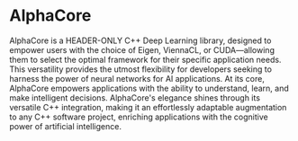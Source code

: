 # AlphaCore
AlphaCore is a HEADER-ONLY C++ Deep Learning library, designed to empower users with the choice of Eigen, ViennaCL, or CUDA—allowing them to select the optimal framework for their specific application needs. This versatility provides the utmost flexibility for developers seeking to harness the power of neural networks for AI applications. At its core, AlphaCore empowers applications with the ability to understand, learn, and make intelligent decisions. AlphaCore's elegance shines through its versatile C++ integration, making it an effortlessly adaptable augmentation to any C++ software project, enriching applications with the cognitive power of artificial intelligence. 
